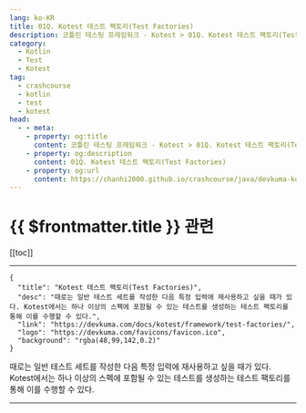 ```yaml
---
lang: ko-KR
title: 01Q. Kotest 테스트 팩토리(Test Factories)
description: 코틀린 테스팅 프레임워크 - Kotest > 01Q. Kotest 테스트 팩토리(Test Factories)
category: 
  - Kotlin
  - Test
  - Kotest
tag: 
  - crashcourse
  - kotlin
  - test
  - kotest
head:
  - - meta:
    - property: og:title
      content: 코틀린 테스팅 프레임워크 - Kotest > 01Q. Kotest 테스트 팩토리(Test Factories)
    - property: og:description
      content: 01Q. Kotest 테스트 팩토리(Test Factories)
    - property: og:url
      content: https://chanhi2000.github.io/crashcourse/java/devkuma-kotest/01-kotest-framework/01Q.html
---
```


# {{ $frontmatter.title }} 관련

[[toc]]

---

```component VPCard
{
  "title": "Kotest 테스트 팩토리(Test Factories)",
  "desc": "때로는 일반 테스트 세트를 작성한 다음 특정 입력에 재사용하고 싶을 때가 있다. Kotest에서는 하나 이상의 스펙에 포함될 수 있는 테스트를 생성하는 테스트 팩토리를 통해 이를 수행할 수 있다.",
  "link": "https://devkuma.com/docs/kotest/framework/test-factories/",
  "logo": "https://devkuma.com/favicons/favicon.ico",
  "background": "rgba(48,99,142,0.2)"
}
```

때로는 일반 테스트 세트를 작성한 다음 특정 입력에 재사용하고 싶을 때가 있다. Kotest에서는 하나 이상의 스펙에 포함될 수 있는 테스트를 생성하는 테스트 팩토리를 통해 이를 수행할 수 있다.

---
